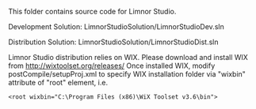 This folder contains source code for Limnor Studio.

Development Solution:
LimnorStudioSolution/LimnorStudioDev.sln

Distribution Solution:
LimnorStudioSolution/LimnorStudioDist.sln

Limnor Studio distribution relies on WIX. Please download and install WIX from http://wixtoolset.org/releases/
Once installed WIX, modify postCompile/setupProj.xml to specify WIX installation folder via "wixbin" attribute of "root" element, i.e.
```
<root wixbin="C:\Program Files (x86)\WiX Toolset v3.6\bin">
```




